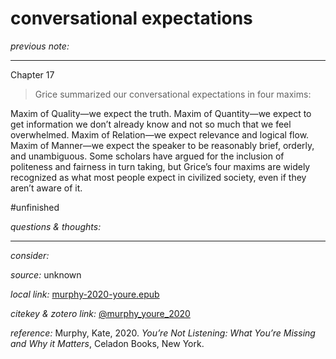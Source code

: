# conversational expectations

_previous note:_ 

---

Chapter 17

>Grice summarized our conversational expectations in four maxims:

Maxim of Quality—we expect the truth.
Maxim of Quantity—we expect to get information we don’t already know and not so much that we feel overwhelmed.
Maxim of Relation—we expect relevance and logical flow.
Maxim of Manner—we expect the speaker to be reasonably brief, orderly, and unambiguous.
Some scholars have argued for the inclusion of politeness and fairness in turn taking, but Grice’s four maxims are widely recognized as what most people expect in civilized society, even if they aren’t aware of it.



#unfinished 

_questions & thoughts:_

--- 

_consider:_


_source:_ unknown

_local link:_ [murphy-2020-youre.epub](hook://file/lTkXHj6RP?p=RHJvcGJveC9iaWJsaW9ncmFwaHkgcGRmcw==&n=murphy-2020-youre.epub)

_citekey & zotero link:_ [@murphy_youre_2020](zotero://select/items/1_B8Z9V7XR)

_reference:_ Murphy, Kate, 2020. _You’re Not Listening: What You’re Missing and Why it Matters_, Celadon Books, New York.


